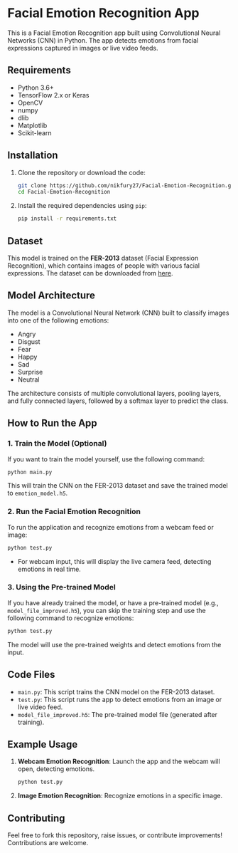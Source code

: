 # Facial Emotion Recognition App

This is a Facial Emotion Recognition app built using Convolutional Neural Networks (CNN) in Python. The app detects emotions from facial expressions captured in images or live video feeds.

## Requirements

- Python 3.6+
- TensorFlow 2.x or Keras
- OpenCV
- numpy
- dlib
- Matplotlib
- Scikit-learn

## Installation

1. Clone the repository or download the code:

    ```bash
    git clone https://github.com/nikfury27/Facial-Emotion-Recognition.git
    cd Facial-Emotion-Recognition
    ```

2. Install the required dependencies using `pip`:

    ```bash
    pip install -r requirements.txt
    ```

## Dataset

This model is trained on the **FER-2013** dataset (Facial Expression Recognition), which contains images of people with various facial expressions. The dataset can be downloaded from [here](https://www.kaggle.com/datasets/msambare/fer2013).

## Model Architecture

The model is a Convolutional Neural Network (CNN) built to classify images into one of the following emotions:

- Angry
- Disgust
- Fear
- Happy
- Sad
- Surprise
- Neutral

The architecture consists of multiple convolutional layers, pooling layers, and fully connected layers, followed by a softmax layer to predict the class.

## How to Run the App

### 1. Train the Model (Optional)

If you want to train the model yourself, use the following command:

```bash
python main.py
```

This will train the CNN on the FER-2013 dataset and save the trained model to `emotion_model.h5`.

### 2. Run the Facial Emotion Recognition

To run the application and recognize emotions from a webcam feed or image:

```bash
python test.py
```

- For webcam input, this will display the live camera feed, detecting emotions in real time.

### 3. Using the Pre-trained Model

If you have already trained the model, or have a pre-trained model (e.g., `model_file_improved.h5`), you can skip the training step and use the following command to recognize emotions:

```bash
python test.py
```

The model will use the pre-trained weights and detect emotions from the input.

## Code Files

- `main.py`: This script trains the CNN model on the FER-2013 dataset.
- `test.py`: This script runs the app to detect emotions from an image or live video feed.
- `model_file_improved.h5`: The pre-trained model file (generated after training).

## Example Usage

1. **Webcam Emotion Recognition**: Launch the app and the webcam will open, detecting emotions.

    ```bash
    python test.py
    ```

2. **Image Emotion Recognition**: Recognize emotions in a specific image.


## Contributing

Feel free to fork this repository, raise issues, or contribute improvements! Contributions are welcome.
